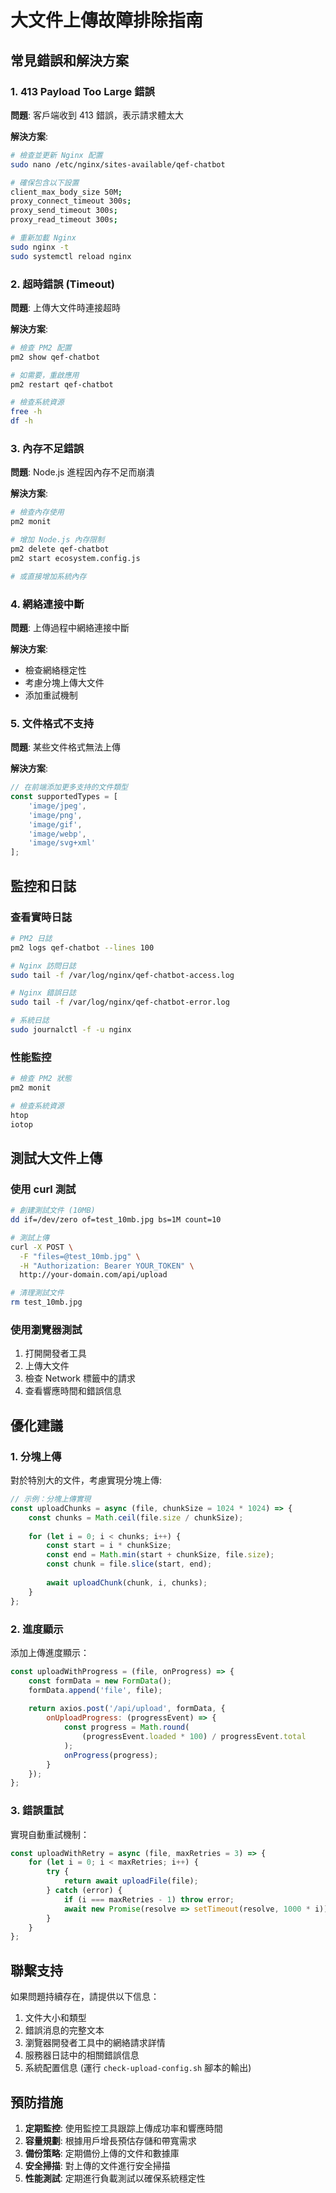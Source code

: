 # 大文件上傳故障排除指南

## 常見錯誤和解決方案

### 1. 413 Payload Too Large 錯誤

**問題**: 客戶端收到 413 錯誤，表示請求體太大

**解決方案**:
```bash
# 檢查並更新 Nginx 配置
sudo nano /etc/nginx/sites-available/qef-chatbot

# 確保包含以下設置
client_max_body_size 50M;
proxy_connect_timeout 300s;
proxy_send_timeout 300s;
proxy_read_timeout 300s;

# 重新加載 Nginx
sudo nginx -t
sudo systemctl reload nginx
```

### 2. 超時錯誤 (Timeout)

**問題**: 上傳大文件時連接超時

**解決方案**:
```bash
# 檢查 PM2 配置
pm2 show qef-chatbot

# 如需要，重啟應用
pm2 restart qef-chatbot

# 檢查系統資源
free -h
df -h
```

### 3. 內存不足錯誤

**問題**: Node.js 進程因內存不足而崩潰

**解決方案**:
```bash
# 檢查內存使用
pm2 monit

# 增加 Node.js 內存限制
pm2 delete qef-chatbot
pm2 start ecosystem.config.js

# 或直接增加系統內存
```

### 4. 網絡連接中斷

**問題**: 上傳過程中網絡連接中斷

**解決方案**:
- 檢查網絡穩定性
- 考慮分塊上傳大文件
- 添加重試機制

### 5. 文件格式不支持

**問題**: 某些文件格式無法上傳

**解決方案**:
```javascript
// 在前端添加更多支持的文件類型
const supportedTypes = [
    'image/jpeg',
    'image/png', 
    'image/gif',
    'image/webp',
    'image/svg+xml'
];
```

## 監控和日誌

### 查看實時日誌
```bash
# PM2 日誌
pm2 logs qef-chatbot --lines 100

# Nginx 訪問日誌
sudo tail -f /var/log/nginx/qef-chatbot-access.log

# Nginx 錯誤日誌
sudo tail -f /var/log/nginx/qef-chatbot-error.log

# 系統日誌
sudo journalctl -f -u nginx
```

### 性能監控
```bash
# 檢查 PM2 狀態
pm2 monit

# 檢查系統資源
htop
iotop
```

## 測試大文件上傳

### 使用 curl 測試
```bash
# 創建測試文件 (10MB)
dd if=/dev/zero of=test_10mb.jpg bs=1M count=10

# 測試上傳
curl -X POST \
  -F "files=@test_10mb.jpg" \
  -H "Authorization: Bearer YOUR_TOKEN" \
  http://your-domain.com/api/upload

# 清理測試文件
rm test_10mb.jpg
```

### 使用瀏覽器測試
1. 打開開發者工具
2. 上傳大文件
3. 檢查 Network 標籤中的請求
4. 查看響應時間和錯誤信息

## 優化建議

### 1. 分塊上傳
對於特別大的文件，考慮實現分塊上傳:
```javascript
// 示例：分塊上傳實現
const uploadChunks = async (file, chunkSize = 1024 * 1024) => {
    const chunks = Math.ceil(file.size / chunkSize);
    
    for (let i = 0; i < chunks; i++) {
        const start = i * chunkSize;
        const end = Math.min(start + chunkSize, file.size);
        const chunk = file.slice(start, end);
        
        await uploadChunk(chunk, i, chunks);
    }
};
```

### 2. 進度顯示
添加上傳進度顯示：
```javascript
const uploadWithProgress = (file, onProgress) => {
    const formData = new FormData();
    formData.append('file', file);
    
    return axios.post('/api/upload', formData, {
        onUploadProgress: (progressEvent) => {
            const progress = Math.round(
                (progressEvent.loaded * 100) / progressEvent.total
            );
            onProgress(progress);
        }
    });
};
```

### 3. 錯誤重試
實現自動重試機制：
```javascript
const uploadWithRetry = async (file, maxRetries = 3) => {
    for (let i = 0; i < maxRetries; i++) {
        try {
            return await uploadFile(file);
        } catch (error) {
            if (i === maxRetries - 1) throw error;
            await new Promise(resolve => setTimeout(resolve, 1000 * i));
        }
    }
};
```

## 聯繫支持

如果問題持續存在，請提供以下信息：

1. 文件大小和類型
2. 錯誤消息的完整文本
3. 瀏覽器開發者工具中的網絡請求詳情
4. 服務器日誌中的相關錯誤信息
5. 系統配置信息 (運行 `check-upload-config.sh` 腳本的輸出)

## 預防措施

1. **定期監控**: 使用監控工具跟踪上傳成功率和響應時間
2. **容量規劃**: 根據用戶增長預估存儲和帶寬需求
3. **備份策略**: 定期備份上傳的文件和數據庫
4. **安全掃描**: 對上傳的文件進行安全掃描
5. **性能測試**: 定期進行負載測試以確保系統穩定性
